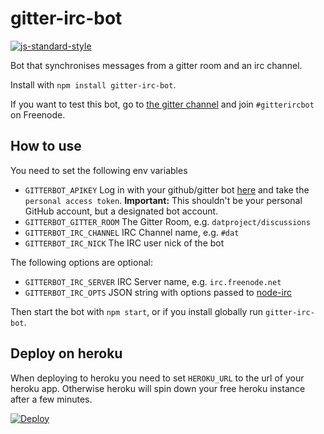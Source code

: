 # gitter-irc-bot
[![js-standard-style](https://cdn.rawgit.com/feross/standard/master/badge.svg)](https://github.com/feross/standard)

Bot that synchronises messages from a gitter room and an irc channel.

Install with `npm install gitter-irc-bot`.

If you want to test this bot, go to [the gitter channel](https://gitter.im/finnp/gitter-irc-bot) and
join `#gitterircbot` on Freenode.

## How to use

You need to set the following env variables

* `GITTERBOT_APIKEY`  Log in with your github/gitter bot [here](https://developer.gitter.im/apps) and take the `personal access token`. **Important:** This shouldn't be your personal GitHub account, but a designated bot account.
* `GITTERBOT_GITTER_ROOM` The Gitter Room, e.g. `datproject/discussions`
* `GITTERBOT_IRC_CHANNEL` IRC Channel name, e.g. `#dat`
* `GITTERBOT_IRC_NICK` The IRC user nick of the bot

The following options are optional:
* `GITTERBOT_IRC_SERVER` IRC Server name, e.g. `irc.freenode.net`
* `GITTERBOT_IRC_OPTS` JSON string with options passed to [node-irc](https://node-irc.readthedocs.org/en/latest/API.html)

Then start the bot with `npm start`, or if you install globally run `gitter-irc-bot`.

## Deploy on heroku

When deploying to heroku you need to set `HEROKU_URL` to the url of your heroku app.
Otherwise heroku will spin down your free heroku instance after a few minutes.

[![Deploy](https://www.herokucdn.com/deploy/button.png)](https://heroku.com/deploy?template=https://github.com/finnp/gitter-irc-bot.git)
